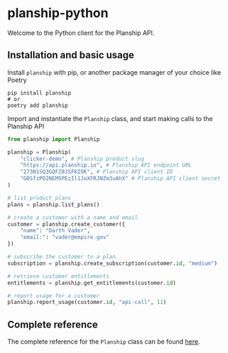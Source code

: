 # planship-python

Welcome to the Python client for the Planship API.

## Installation and basic usage

Install `planship` with pip, or another package manager of your choice like Poetry

``` console
pip install planship
# or
poetry add planship
```

Import and instantiate the `Planship` class, and start making calls to the Planship API

```python
from planship import Planship

planship = Planship(
    "clicker-demo", # Planship product slug
    "https://api.planship.io", # Planship API endpoint URL
    "273N1SQ3GQFZ8JSFKIOK", # Planship API client ID
    "GDSfzPD2NEM5PEzIl1JoXFRJNZm3uAhX" # Planship API client secret
)

# list product plans
plans = planship.list_plans()

# create a customer with a name and email
customer = planship.create_customer({
    "name": "Darth Vader",
    "email:": "vader@empire.gov"
})

# subscribe the customer to a plan
subscription = planship.create_subscription(customer.id, "medium")

# retrieve customer entitlements
entitlements = planship.get_entitlements(customer.id)

# report usage for a customer
planship.report_usage(customer.id, "api-call", 11)
```

## Complete reference

The complete reference for the `Planship` class can be found [here](./docs/content/planship-class.md).
